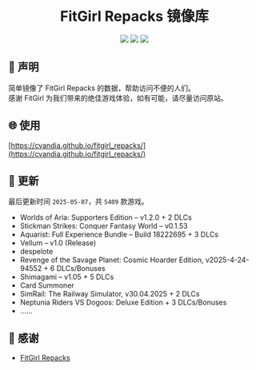 ﻿<div align="center">

# FitGirl Repacks 镜像库

![](https://count.getloli.com/get/@fitgirl_repacks?theme=booru-lewd)
![](https://img.shields.io/badge/ci-passing-brightgreen.svg?logo=github) ![](https://img.shields.io/badge/license-MIT-brightgreen.svg)

</div>

## 📜 声明
简单镜像了 FitGirl Repacks 的数据，帮助访问不便的人们。  
感谢 FitGirl 为我们带来的绝佳游戏体验，如有可能，请尽量访问原站。

## 🌐 使用
[https://cvandia.github.io/fitgirl_repacks/](https://cvandia.github.io/fitgirl_repacks/)

## 🔄 更新
最后更新时间 `2025-05-07`，共 `5409` 款游戏。
- Worlds of Aria: Supporters Edition – v1.2.0 + 2 DLCs
- Stickman Strikes: Conquer Fantasy World – v0.1.53
- Aquarist: Full Experience Bundle – Build 18222695 + 3 DLCs
- Vellum – v1.0 (Release)
- despelote
- Revenge of the Savage Planet: Cosmic Hoarder Edition, v2025-4-24-94552 + 6 DLCs/Bonuses
- Shimagami – v1.05 + 5 DLCs
- Card Summoner
- SimRail: The Railway Simulator, v30.04.2025 + 2 DLCs
- Neptunia Riders VS Dogoos: Deluxe Edition + 3 DLCs/Bonuses
- ……

## 🙏 感谢
- [FitGirl Repacks](https://fitgirl-repacks.site/)
